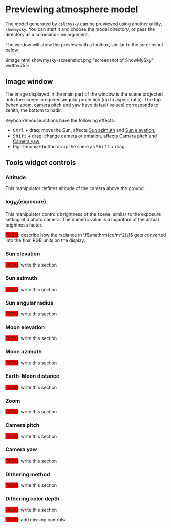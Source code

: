 # Previewing atmosphere model

The model generated by `calcmysky` can be previewed using another utility, `showmysky`. You can start it and choose the model directory, or pass the directory as a command-line argument.

The window will show the preview with a toolbox, similar to the screenshot below.

\image html showmysky-screenshot.png "screenshot of ShowMySky" width=75%

## Image window

The image displayed in the main part of the window is the scene projected onto the screen in equirectangular projection (up to aspect ratio). The top (when zoom, camera pitch and yaw have default values) corresponds to zenith, the bottom to nadir.

Keyboard/mouse actions have the following effects:

 * <kbd>Ctrl</kbd> + drag: move the Sun, affects [Sun azimuth](#sun-azimuth-control) and [Sun elevation](#sun-elevation-control);
 * <kbd>Shift</kbd> + drag: change camera orientation, affects [Camera pitch](#camera-pitch-control) and [Camera yaw](#camera-yaw-control);
 * Right-mouse-button drag: the same as <kbd>Shift</kbd> + drag.

## Tools widget controls

### Altitude

This manipulator defines altitude of the camera above the ground.

### log<sub>10</sub>(exposure)

This manipulator controls brightness of the scene, similar to the exposure setting of a photo camera. The numeric value is a logarithm of the actual brightness factor.

<span style="background-color: red;">TODO</span>: describe how the radiance in \f$\mathrm{cd/m^2}\f$ gets converted into the final RGB units on the display.

### <a name="sun-elevation-control">Sun elevation</a>
<span style="background-color: red;">TODO</span>: write this section

### <a name="sun-azimuth-control">Sun azimuth</a>
<span style="background-color: red;">TODO</span>: write this section

### Sun angular radius
<span style="background-color: red;">TODO</span>: write this section

### Moon elevation
<span style="background-color: red;">TODO</span>: write this section

### Moon azimuth
<span style="background-color: red;">TODO</span>: write this section

### Earth-Moon distance
<span style="background-color: red;">TODO</span>: write this section

### Zoom
<span style="background-color: red;">TODO</span>: write this section

### <a name="camera-pitch-control">Camera pitch</a>
<span style="background-color: red;">TODO</span>: write this section

### <a name="camera-yaw-control">Camera yaw</a>
<span style="background-color: red;">TODO</span>: write this section

### Dithering method
<span style="background-color: red;">TODO</span>: write this section

### Dithering color depth
<span style="background-color: red;">TODO</span>: write this section


<span style="background-color: red;">TODO</span>: add missing controls
